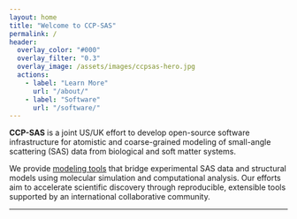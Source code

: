 ```yaml
---
layout: home
title: "Welcome to CCP-SAS"
permalink: /
header:
  overlay_color: "#000"
  overlay_filter: "0.3"
  overlay_image: /assets/images/ccpsas-hero.jpg
  actions:
    - label: "Learn More"
      url: "/about/"
    - label: "Software"
      url: "/software/"
---
```


**CCP-SAS** is a joint US/UK effort to develop open-source software infrastructure for atomistic
and coarse-grained modeling of small-angle scattering (SAS) data from biological and soft matter systems.

We provide <a href="/software/">modeling tools</a> that bridge experimental SAS data and structural models 
using molecular simulation and computational analysis. Our efforts aim to accelerate scientific discovery through 
reproducible, extensible tools supported by an international collaborative community.

<hr>
